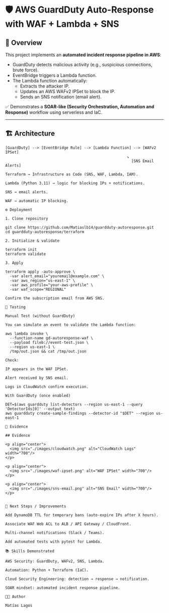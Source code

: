 # 🛡️ AWS GuardDuty Auto-Response with WAF + Lambda + SNS

## 🚀 Overview
This project implements an **automated incident response pipeline in AWS**:
- GuardDuty detects malicious activity (e.g., suspicious connections, brute force).
- EventBridge triggers a Lambda function.
- The Lambda function automatically:
  - Extracts the attacker IP.
  - Updates an AWS WAFv2 IPSet to block the IP.
  - Sends an SNS notification (email alert).

✅ Demonstrates a **SOAR-like (Security Orchestration, Automation and Response)** workflow using serverless and IaC.

---

## 🏗️ Architecture

```text
[GuardDuty] --> [EventBridge Rule] --> [Lambda Function] --> [WAFv2 IPSet]
                                                      ↘
                                                        [SNS Email Alerts]

Terraform → Infrastructure as Code (SNS, WAF, Lambda, IAM).

Lambda (Python 3.11) → logic for blocking IPs + notifications.

SNS → email alerts.

WAF → automatic IP blocking.

⚙️ Deployment

1. Clone repository

git clone https://github.com/Matiaslb14/guardduty-autoresponse.git
cd guardduty-autoresponse/terraform

2. Initialize & validate

terraform init
terraform validate

3. Apply

terraform apply -auto-approve \
  -var alert_email="youremail@example.com" \
  -var aws_region="us-east-1" \
  -var aws_profile="your-aws-profile" \
  -var waf_scope="REGIONAL"

Confirm the subscription email from AWS SNS.

🧪 Testing

Manual Test (without GuardDuty)

You can simulate an event to validate the Lambda function:

aws lambda invoke \
  --function-name gd-autoresponse-waf \
  --payload fileb://event-test.json \
  --region us-east-1 \
  /tmp/out.json && cat /tmp/out.json

Check:

IP appears in the WAF IPSet.

Alert received by SNS email.

Logs in CloudWatch confirm execution.

With GuardDuty (once enabled)

DET=$(aws guardduty list-detectors --region us-east-1 --query 'DetectorIds[0]' --output text)
aws guardduty create-sample-findings --detector-id "$DET" --region us-east-1

📸 Evidence

## Evidence  

<p align="center">
  <img src="./images/cloudwatch.png" alt="CloudWatch Logs" width="700"/>
</p>

<p align="center">
  <img src="./images/waf-ipset.png" alt="WAF IPSet" width="700"/>
</p>

<p align="center">
  <img src="./images/sns-email.png" alt="SNS Email" width="700"/>
</p>


🔮 Next Steps / Improvements

Add DynamoDB TTL for temporary bans (auto-expire IPs after X hours).

Associate WAF Web ACL to ALB / API Gateway / CloudFront.

Multi-channel notifications (Slack / Teams).

Add automated tests with pytest for Lambda.

📚 Skills Demonstrated

AWS Security: GuardDuty, WAFv2, SNS, Lambda.

Automation: Python + Terraform (IaC).

Cloud Security Engineering: detection → response → notification.

SOAR mindset: automated incident response pipeline.

👨‍💻 Author

Matías Lagos



